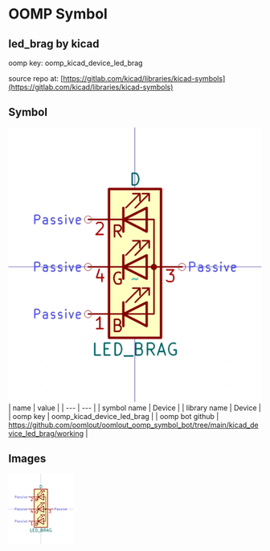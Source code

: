 # OOMP Symbol  
## led_brag  by kicad  
  
oomp key: oomp_kicad_device_led_brag  
  
source repo at: [https://gitlab.com/kicad/libraries/kicad-symbols](https://gitlab.com/kicad/libraries/kicad-symbols)  
## Symbol  
  
[![working.png](working_600.png)](working.png)  
| name | value | 
| --- | --- | 
| symbol name | Device | 
| library name | Device | 
| oomp key | oomp_kicad_device_led_brag | 
| oomp bot github | https://github.com/oomlout/oomlout_oomp_symbol_bot/tree/main/kicad_device_led_brag/working | 
## Images  
  
[![working.png](working_140.png)](working.png)  
